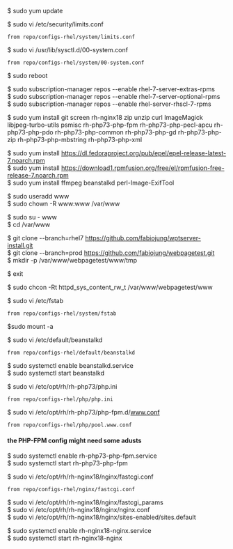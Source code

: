 $ sudo yum update

$ sudo vi /etc/security/limits.conf

	from repo/configs-rhel/system/limits.conf

$ sudo vi /usr/lib/sysctl.d/00-system.conf

	from repo/configs-rhel/system/00-system.conf

$ sudo reboot


$ sudo subscription-manager repos --enable rhel-7-server-extras-rpms  
$ sudo subscription-manager repos --enable rhel-7-server-optional-rpms  
$ sudo subscription-manager repos --enable rhel-server-rhscl-7-rpms  

$ sudo yum install git screen rh-nginx18 zip unzip curl ImageMagick libjpeg-turbo-utils psmisc rh-php73-php-fpm rh-php73-php-pecl-apcu rh-php73-php-pdo rh-php73-php-common rh-php73-php-gd rh-php73-php-zip rh-php73-php-mbstring rh-php73-php-xml  

$ sudo yum install https://dl.fedoraproject.org/pub/epel/epel-release-latest-7.noarch.rpm  
$ sudo yum install https://download1.rpmfusion.org/free/el/rpmfusion-free-release-7.noarch.rpm  
$ sudo yum install ffmpeg beanstalkd perl-Image-ExifTool  

$ sudo useradd www  
$ sudo chown -R www:www /var/www  

$ sudo su - www  
$ cd /var/www  

$ git clone --branch=rhel7 https://github.com/fabiojung/wptserver-install.git  
$ git clone --branch=prod https://github.com/fabiojung/webpagetest.git  
$ mkdir -p /var/www/webpagetest/www/tmp  

$ exit 

$ sudo chcon -Rt httpd_sys_content_rw_t /var/www/webpagetest/www

$ sudo vi /etc/fstab

	from repo/configs-rhel/system/fstab

$sudo mount -a


$ sudo vi /etc/default/beanstalkd

	from repo/configs-rhel/default/beanstalkd


$ sudo systemctl enable beanstalkd.service  
$ sudo systemctl start beanstalkd  

$ sudo vi /etc/opt/rh/rh-php73/php.ini 

	from repo/configs-rhel/php/php.ini

$ sudo vi /etc/opt/rh/rh-php73/php-fpm.d/www.conf 

	from repo/configs-rhel/php/pool.www.conf


#### the PHP-FPM config might need some adusts 

$ sudo systemctl enable rh-php73-php-fpm.service  
$ sudo systemctl start rh-php73-php-fpm  


$ sudo vi /etc/opt/rh/rh-nginx18/nginx/fastcgi.conf

	from repo/configs-rhel/nginx/fastcgi.conf

$ sudo vi /etc/opt/rh/rh-nginx18/nginx/fastcgi_params  
$ sudo vi /etc/opt/rh/rh-nginx18/nginx/nginx.conf  
$ sudo vi /etc/opt/rh/rh-nginx18/nginx/sites-enabled/sites.default  


$ sudo systemctl enable rh-nginx18-nginx.service  
$ sudo systemctl start rh-nginx18-nginx  
